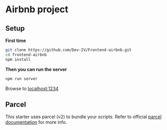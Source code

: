 # Airbnb project


## Setup

**First time**

```bash
git clone https://github.com/Dev-IV/Frontend-airbnb.git
cd frontend-airbnb
npm install
```

**Then you can run the server**

```bash
npm run server
```

Browse to [localhost:1234](http://localhost:1234)

## Parcel

This starter uses parcel (v2) to bundle your scripts. Refer to official [parcel documentation](https://parceljs.org/) for more info.

